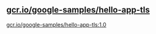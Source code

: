 
[gcr.io/google-samples/hello-app-tls](https://hub.docker.com/r/anjia0532/google-samples.hello-app-tls/tags/)
-----


[gcr.io/google-samples/hello-app-tls:1.0](https://hub.docker.com/r/anjia0532/google-samples.hello-app-tls/tags/)


